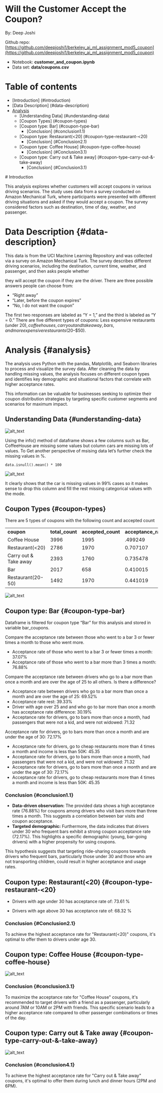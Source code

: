 
# Will the Customer Accept the Coupon?

By: Deep Joshi

Github repo: [https://github.com/deepjoshi1/berkeley_ai_ml_assignment_mod5_coupon](https://github.com/deepjoshi1/berkeley_ai_ml_assignment_mod5_coupon)



* Notebook: **customer_and_coupon.ipynb**
* Data set:  **data/coupons.csv**

# Table of contents
* [Introduction] (#introduction)
* [Data Description] (#data-description)
* [Analysis](#analysis)
    * [Understanding Data] (#understanding-data)
    * [Coupon Types] (#coupon-types)
    * [Coupon type: Bar] (#coupon-type-bar)
       * [Conclusion] (#conclusion1.1)
    * [Coupon type: Restaurant(&lt;20] (#coupon-type-restaurant-<20)
       * [Conclusion] (#Conclusion2.1)
    * [Coupon type: Coffee House] (#coupon-type-coffee-house)
       * [Conclusion] (#Conclusion3.1)
    * [Coupon type: Carry out & Take away] (#coupon-type-carry-out-&-take-away)
       * [Conclusion] (#Conclusion3.1)

<div id='introduction'/>
# Introduction

This analysis explores whether customers will accept coupons in various driving scenarios. The study uses data from a survey conducted on Amazon Mechanical Turk, where participants were presented with different driving situations and asked if they would accept a coupon. The survey considered factors such as destination, time of day, weather, and passenger.   


# Data Description {#data-description}

This data is from the UCI Machine Learning Repository and was collected via a survey on Amazon Mechanical Turk. The survey describes different driving scenarios, including the destination, current time, weather, and passenger, and then asks people whether

they will accept the coupon if they are the driver. There are three possible answers people can choose from:



* “Right away”
* “Later, before the coupon expires”
* “No, I do not want the coupon”

The first two responses are labeled as “Y = 1,” and the third is labeled as “Y = 0.” There are five different types of coupons: Less expensive restaurants (under $20), coffee houses, carryout and takeaway, bars, and more expensive restaurants ($20–$50).


# Analysis  {#analysis}

The analysis uses Python with the pandas, Matplotlib, and Seaborn libraries to process and visualize the survey data. After cleaning the data by handling missing values, the analysis focuses on different coupon types and identifies key demographic and situational factors that correlate with higher acceptance rates.

This information can be valuable for businesses seeking to optimize their coupon distribution strategies by targeting specific customer segments and scenarios for maximum impact.


## Understanding Data {#understanding-data}




![alt_text](images/image2.png "image_tooltip")


Using the info() method of dataframe shows a few columns such as Bar, CoffeeHouse are missing some values but column cars are missing lots of values. To Get another perspective of msising data let’s further check the missing values in %. 

```
data.isnull().mean() * 100
```

![alt_text](images/image5.png "image_tooltip")


It clearly shows that the car is missing values in 99% cases so it makes sense to drop this column and fill the rest missing categorical values with the mode.


## Coupon Types {#coupon-types}

There are 5 types of coupons with the following count and accepted count


<table>
  <tr>
   <td><strong>coupon      </strong>
   </td>
   <td><strong>total_count    </strong>
   </td>
   <td><strong>accepted_count</strong>
   </td>
   <td><strong>acceptance_rate</strong>
   </td>
  </tr>
  <tr>
   <td>Coffee House 
   </td>
   <td> 3996 
   </td>
   <td>  1995
   </td>
   <td>.499249
   </td>
  </tr>
  <tr>
   <td>Restaurant(&lt;20)
   </td>
   <td>2786 
   </td>
   <td>1970
   </td>
   <td>0.707107
   </td>
  </tr>
  <tr>
   <td>Carry out & Take away 
   </td>
   <td>2393 
   </td>
   <td>1760
   </td>
   <td>0.735478
   </td>
  </tr>
  <tr>
   <td> Bar  
   </td>
   <td>2017
   </td>
   <td>658
   </td>
   <td>0.410015
   </td>
  </tr>
  <tr>
   <td> Restaurant(20-50)      
   </td>
   <td> 1492   
   </td>
   <td>1970
   </td>
   <td>0.441019
   </td>
  </tr>
</table>


![alt_text](images/image1.png "image_tooltip")



## Coupon type: Bar {#coupon-type-bar}

Dataframe is filtered for coupon type “Bar” for this analysis and stored in variable bar_coupons.

Compare the acceptance rate between those who went to a bar 3 or fewer times a month to those who went more.



* Acceptance rate of those who went to a bar 3 or fewer times a month:  37.07%
* Acceptance rate of those who went to a bar more than 3 times a month:  76.88%

Compare the acceptance rate between drivers who go to a bar more than once a month and are over the age of 25 to all others. Is there a difference?



* Acceptance rate between drivers who go to a bar more than once a month and are over the age of 25:  69.52%
* Acceptance rate rest:  39.33%
* Driver with age over 25 and and who go to bar more than once a month has acceptance rate difference:  30.19%
* Acceptance rate for drivers, go to bars more than once a month, had passengers that were not a kid, and were not widowed:  71.32

Acceptance rate for drivers, go to bars more than once a month and are under the age of 30:  72.17%



* Acceptance rate for drivers, go to cheap restaurants more than 4 times a month and income is less than 50K:  45.35
* Acceptance rate for drivers, go to bars more than once a month, had passengers that were not a kid, and were not widowed:  71.32
* Acceptance rate for drivers, go to bars more than once a month and are under the age of 30:  72.17%
* Acceptance rate for drivers, go to cheap restaurants more than 4 times a month and income is less than 50K:  45.35


### Conclusion {#conclusion1.1}



* **Data-driven observation:** The provided data shows a high acceptance rate (76.88%) for coupons among drivers who visit bars more than three times a month. This suggests a correlation between bar visits and coupon acceptance.
* **Targeted demographic:** Furthermore, the data indicates that drivers under 30 who frequent bars exhibit a strong coupon acceptance rate (72.17%). This highlights a specific demographic (young, bar-going drivers) with a higher propensity for using coupons.

This hypothesis suggests that targeting ride-sharing coupons towards drivers who frequent bars, particularly those under 30 and those who are not transporting children, could result in higher acceptance and usage rates.


## Coupon type: Restaurant(&lt;20) {#coupon-type-restaurant-<20}

* Drivers with age under 30 has acceptance rate of:  73.61 %

* Drivers with age above 30 has acceptance rate of:  68.32 %

### Conclusion  {#Conclusion2.1}

To achieve the highest acceptance rate for "Restaurant(&lt;20)" coupons, it's optimal to offer them to drivers under age 30.


## Coupon type: Coffee House {#coupon-type-coffee-house}

![alt_text](images/image4.png "image_tooltip")


### Conclusion {#conclusion3.1}

To maximize the acceptance rate for "Coffee House" coupons, it's recommended to target drivers with a friend as a passenger, particularly around 7AM or 10AM or 2PM with friends. This specific scenario leads to a higher acceptance rate compared to other passenger combinations or times of the day.


## Coupon type: Carry out & Take away {#coupon-type-carry-out-&-take-away}


![alt_text](images/image3.png "image_tooltip")



### Conclusion {#conclusion4.1}

To achieve the highest acceptance rate for "Carry out & Take away" coupons, it's optimal to offer them during lunch and dinner hours (2PM and 6PM).

